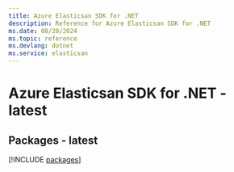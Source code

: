 ```yaml
---
title: Azure Elasticsan SDK for .NET
description: Reference for Azure Elasticsan SDK for .NET
ms.date: 08/20/2024
ms.topic: reference
ms.devlang: dotnet
ms.service: elasticsan
---
```

# Azure Elasticsan SDK for .NET - latest
## Packages - latest
[!INCLUDE [packages](elasticsan-index.md)]
